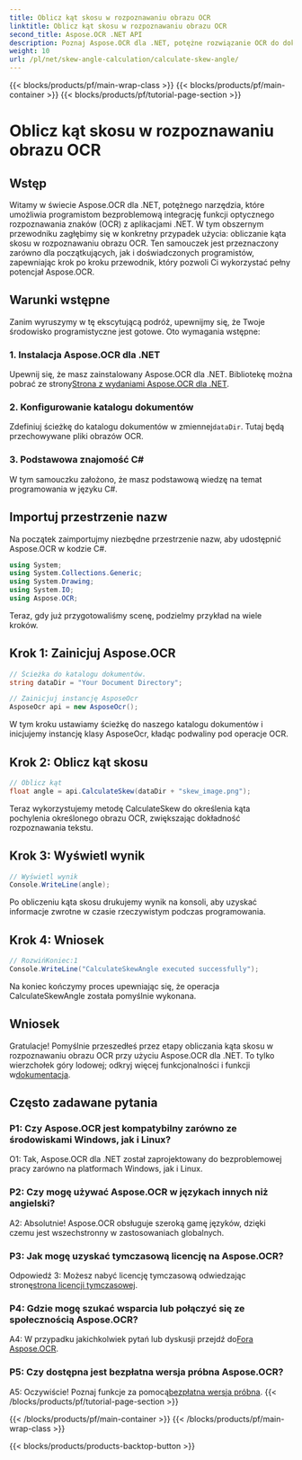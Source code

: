 ```yaml
---
title: Oblicz kąt skosu w rozpoznawaniu obrazu OCR
linktitle: Oblicz kąt skosu w rozpoznawaniu obrazu OCR
second_title: Aspose.OCR .NET API
description: Poznaj Aspose.OCR dla .NET, potężne rozwiązanie OCR do dokładnego rozpoznawania tekstu w aplikacjach C#.
weight: 10
url: /pl/net/skew-angle-calculation/calculate-skew-angle/
---
```


{{< blocks/products/pf/main-wrap-class >}}
{{< blocks/products/pf/main-container >}}
{{< blocks/products/pf/tutorial-page-section >}}

# Oblicz kąt skosu w rozpoznawaniu obrazu OCR

## Wstęp

Witamy w świecie Aspose.OCR dla .NET, potężnego narzędzia, które umożliwia programistom bezproblemową integrację funkcji optycznego rozpoznawania znaków (OCR) z aplikacjami .NET. W tym obszernym przewodniku zagłębimy się w konkretny przypadek użycia: obliczanie kąta skosu w rozpoznawaniu obrazu OCR. Ten samouczek jest przeznaczony zarówno dla początkujących, jak i doświadczonych programistów, zapewniając krok po kroku przewodnik, który pozwoli Ci wykorzystać pełny potencjał Aspose.OCR.

## Warunki wstępne

Zanim wyruszymy w tę ekscytującą podróż, upewnijmy się, że Twoje środowisko programistyczne jest gotowe. Oto wymagania wstępne:

### 1. Instalacja Aspose.OCR dla .NET

 Upewnij się, że masz zainstalowany Aspose.OCR dla .NET. Bibliotekę można pobrać ze strony[Strona z wydaniami Aspose.OCR dla .NET](https://releases.aspose.com/ocr/net/).

### 2. Konfigurowanie katalogu dokumentów

Zdefiniuj ścieżkę do katalogu dokumentów w zmiennej`dataDir`. Tutaj będą przechowywane pliki obrazów OCR.

### 3. Podstawowa znajomość C#

W tym samouczku założono, że masz podstawową wiedzę na temat programowania w języku C#.

## Importuj przestrzenie nazw

Na początek zaimportujmy niezbędne przestrzenie nazw, aby udostępnić Aspose.OCR w kodzie C#.

```csharp
using System;
using System.Collections.Generic;
using System.Drawing;
using System.IO;
using Aspose.OCR;
```

Teraz, gdy już przygotowaliśmy scenę, podzielmy przykład na wiele kroków.

## Krok 1: Zainicjuj Aspose.OCR

```csharp
// Ścieżka do katalogu dokumentów.
string dataDir = "Your Document Directory";

// Zainicjuj instancję AsposeOcr
AsposeOcr api = new AsposeOcr();
```

W tym kroku ustawiamy ścieżkę do naszego katalogu dokumentów i inicjujemy instancję klasy AsposeOcr, kładąc podwaliny pod operacje OCR.

## Krok 2: Oblicz kąt skosu

```csharp
// Oblicz kąt
float angle = api.CalculateSkew(dataDir + "skew_image.png");
```

Teraz wykorzystujemy metodę CalculateSkew do określenia kąta pochylenia określonego obrazu OCR, zwiększając dokładność rozpoznawania tekstu.

## Krok 3: Wyświetl wynik

```csharp
// Wyświetl wynik
Console.WriteLine(angle);
```

Po obliczeniu kąta skosu drukujemy wynik na konsoli, aby uzyskać informacje zwrotne w czasie rzeczywistym podczas programowania.

## Krok 4: Wniosek

```csharp
// RozwińKoniec:1
Console.WriteLine("CalculateSkewAngle executed successfully");
```

Na koniec kończymy proces upewniając się, że operacja CalculateSkewAngle została pomyślnie wykonana.

## Wniosek

 Gratulacje! Pomyślnie przeszedłeś przez etapy obliczania kąta skosu w rozpoznawaniu obrazu OCR przy użyciu Aspose.OCR dla .NET. To tylko wierzchołek góry lodowej; odkryj więcej funkcjonalności i funkcji w[dokumentacja](https://reference.aspose.com/ocr/net/).

## Często zadawane pytania

### P1: Czy Aspose.OCR jest kompatybilny zarówno ze środowiskami Windows, jak i Linux?

O1: Tak, Aspose.OCR dla .NET został zaprojektowany do bezproblemowej pracy zarówno na platformach Windows, jak i Linux.

### P2: Czy mogę używać Aspose.OCR w językach innych niż angielski?

A2: Absolutnie! Aspose.OCR obsługuje szeroką gamę języków, dzięki czemu jest wszechstronny w zastosowaniach globalnych.

### P3: Jak mogę uzyskać tymczasową licencję na Aspose.OCR?

 Odpowiedź 3: Możesz nabyć licencję tymczasową odwiedzając stronę[strona licencji tymczasowej](https://purchase.aspose.com/temporary-license/).

### P4: Gdzie mogę szukać wsparcia lub połączyć się ze społecznością Aspose.OCR?

 A4: W przypadku jakichkolwiek pytań lub dyskusji przejdź do[Fora Aspose.OCR](https://forum.aspose.com/c/ocr/16).

### P5: Czy dostępna jest bezpłatna wersja próbna Aspose.OCR?

A5: Oczywiście! Poznaj funkcje za pomocą[bezpłatna wersja próbna](https://releases.aspose.com/).
{{< /blocks/products/pf/tutorial-page-section >}}

{{< /blocks/products/pf/main-container >}}
{{< /blocks/products/pf/main-wrap-class >}}

{{< blocks/products/products-backtop-button >}}
